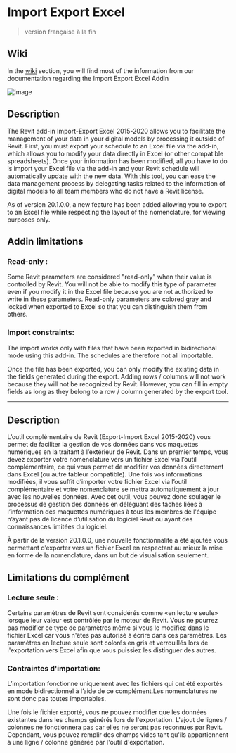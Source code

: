 # Import Export Excel

>version française à la fin

## Wiki

In the [wiki](https://github.com/bimone/addins-excelexporterimporter/wiki) section, you will find most of the information from our documentation regarding the Import Export Excel Addin

![image](https://user-images.githubusercontent.com/7872003/125590861-7183a7e7-d321-418d-b446-5244b73d9785.png)


## Description
The Revit add-in Import-Export Excel 2015-2020 allows you to facilitate the management of your data in your digital models by processing it outside of Revit. First, you must export your schedule to an Excel file via the add-in, which allows you to modify your data directly in Excel (or other compatible spreadsheets). Once your information has been modified, all you have to do is import your Excel file via the add-in and your Revit schedule will automatically update with the new data. With this tool, you can ease the data management process by delegating tasks related to the information of digital models to all team members who do not have a Revit license.

As of version 20.1.0.0, a new feature has been added allowing you to export to an Excel file while respecting the layout of the nomenclature, for viewing purposes only.

## Addin limitations

### Read-only :
Some Revit parameters are considered "read-only" when their value is controlled by Revit. You will not be able to modify this type of parameter even if you modify it in the Excel file because you are not authorized to write in these parameters. Read-only parameters are colored gray and locked when exported to Excel so that you can distinguish them from others.

### Import constraints:
The import works only with files that have been exported in bidirectional mode using this add-in. The schedules are therefore not all importable.

Once the file has been exported, you can only modify the existing data in the fields generated during the export. Adding rows / columns will not work because they will not be recognized by Revit. However, you can fill in empty fields as long as they belong to a row / column generated by the export tool.

---

## Description
L’outil complémentaire de Revit (Export-Import Excel 2015-2020) vous permet de faciliter la gestion de vos données dans vos maquettes numériques en la traitant à l’extérieur de Revit. Dans un premier temps, vous devez exporter votre nomenclature vers un fichier Excel via l’outil complémentaire, ce qui vous permet de modifier vos données directement dans Excel (ou autre tableur compatible). Une fois vos informations modifiées, il vous suffit d’importer votre fichier Excel via l’outil complémentaire et votre nomenclature se mettra automatiquement à jour avec les nouvelles données. Avec cet outil, vous pouvez donc soulager le processus de gestion des données en déléguant des tâches liées à l’information des maquettes numériques à tous les membres de l'équipe n’ayant pas de licence d’utilisation du logiciel Revit ou ayant des connaissances limitées du logiciel.

À partir de la version 20.1.0.0, une nouvelle fonctionnalité a été ajoutée vous permettant d’exporter vers un fichier Excel en respectant au mieux la mise en forme de la nomenclature, dans un but de visualisation seulement.

## Limitations du complément

### Lecture seule :

Certains paramètres de Revit sont considérés comme «en lecture seule» lorsque leur valeur est contrôlée par le moteur de Revit. Vous ne pourrez pas modifier ce type de paramètres même si vous le modifiez dans le fichier Excel car vous n'êtes pas autorisé à écrire dans ces paramètres. Les paramètres en lecture seule sont colorés en gris et verrouillés lors de l'exportation vers Excel afin que vous puissiez les distinguer des autres.

### Contraintes d'importation:

L’importation fonctionne uniquement avec les fichiers qui ont été exportés en mode bidirectionnel à l’aide de ce complément.Les nomenclatures ne sont donc pas toutes importables.

Une fois le fichier exporté, vous ne pouvez modifier que les données existantes dans les champs générés lors de l'exportation. L'ajout de lignes / colonnes ne fonctionnera pas car elles ne seront pas reconnues par Revit. Cependant, vous pouvez remplir des champs vides tant qu'ils appartiennent à une ligne / colonne générée par l'outil d'exportation.



